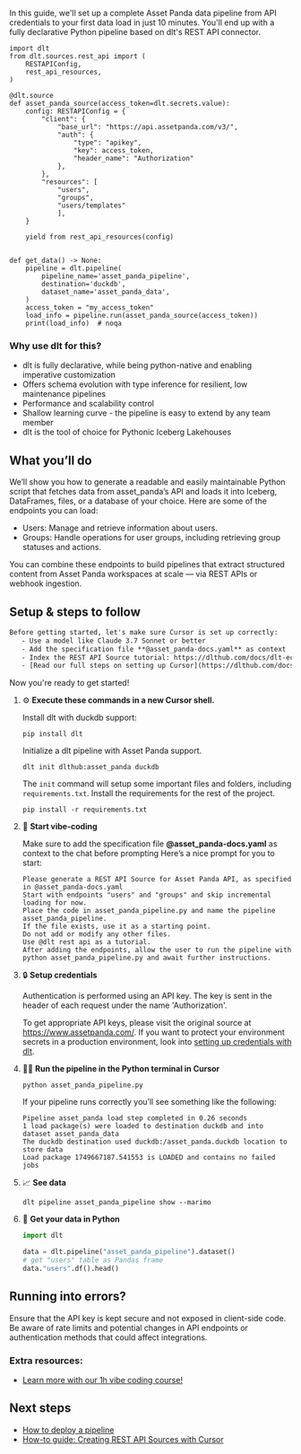 In this guide, we'll set up a complete Asset Panda data pipeline from API credentials to your first data load in just 10 minutes. You'll end up with a fully declarative Python pipeline based on dlt's REST API connector.

```python-outcome
import dlt
from dlt.sources.rest_api import (
    RESTAPIConfig,
    rest_api_resources,
)

@dlt.source
def asset_panda_source(access_token=dlt.secrets.value):
    config: RESTAPIConfig = {
        "client": {
            "base_url": "https://api.assetpanda.com/v3/",
            "auth": {
                "type": "apikey",
                "key": access_token,
                "header_name": "Authorization"
            },
        },
        "resources": [
            "users",
            "groups",
            "users/templates"
            ],
    }

    yield from rest_api_resources(config)


def get_data() -> None:
    pipeline = dlt.pipeline(
        pipeline_name='asset_panda_pipeline',
        destination='duckdb',
        dataset_name='asset_panda_data', 
    )
    access_token = "my_access_token"
    load_info = pipeline.run(asset_panda_source(access_token))
    print(load_info)  # noqa
```

### Why use dlt for this?

- dlt is fully declarative, while being python-native and enabling imperative customization
- Offers schema evolution with type inference for resilient, low maintenance pipelines
- Performance and scalability control
- Shallow learning curve - the pipeline is easy to extend by any team member
- dlt is the tool of choice for Pythonic Iceberg Lakehouses

## What you’ll do

We’ll show you how to generate a readable and easily maintainable Python script that fetches data from asset_panda’s API and loads it into Iceberg, DataFrames, files, or a database of your choice. Here are some of the endpoints you can load:

- Users: Manage and retrieve information about users.
- Groups: Handle operations for user groups, including retrieving group statuses and actions.

You can combine these endpoints to build pipelines that extract structured content from Asset Panda workspaces at scale — via REST APIs or webhook ingestion.

## Setup & steps to follow

```default
Before getting started, let's make sure Cursor is set up correctly:
   - Use a model like Claude 3.7 Sonnet or better
   - Add the specification file **@asset_panda-docs.yaml** as context
   - Index the REST API Source tutorial: https://dlthub.com/docs/dlt-ecosystem/verified-sources/rest_api/ and add it to context as **@dlt rest api**
   - [Read our full steps on setting up Cursor](https://dlthub.com/docs/dlt-ecosystem/llm-tooling/cursor-restapi#23-configuring-cursor-with-documentation)
```

Now you're ready to get started! 

1. ⚙️ **Execute these commands in a new Cursor shell.**
    
    Install dlt with duckdb support:
    ```shell
    pip install dlt
    ```

    Initialize a dlt pipeline with Asset Panda support.
    ```shell
    dlt init dlthub:asset_panda duckdb
    ```

    The `init` command will setup some important files and folders, including `requirements.txt`. Install the requirements for the rest of the project.
    ```shell
    pip install -r requirements.txt
    ```
    
2. 🤠 **Start vibe-coding**
    
    Make sure to add the specification file **@asset_panda-docs.yaml** as context to the chat before prompting
    Here’s a nice prompt for you to start: 
    
    ```prompt
    Please generate a REST API Source for Asset Panda API, as specified in @asset_panda-docs.yaml 
    Start with endpoints "users" and "groups" and skip incremental loading for now. 
    Place the code in asset_panda_pipeline.py and name the pipeline asset_panda_pipeline. 
    If the file exists, use it as a starting point. 
    Do not add or modify any other files. 
    Use @dlt rest api as a tutorial. 
    After adding the endpoints, allow the user to run the pipeline with python asset_panda_pipeline.py and await further instructions.
    ```

    
3. 🔒 **Setup credentials** 
    
    Authentication is performed using an API key. The key is sent in the header of each request under the name 'Authorization'.
    
    To get appropriate API keys, please visit the original source at https://www.assetpanda.com/.
    If you want to protect your environment secrets in a production environment, look into [setting up credentials with dlt](https://dlthub.com/docs/walkthroughs/add_credentials).
    
4. 🏃‍♀️ **Run the pipeline in the Python terminal in Cursor**
    
    ```shell
    python asset_panda_pipeline.py
    ```
    
    If your pipeline runs correctly you’ll see something like the following:
    
    ```shell
    Pipeline asset_panda load step completed in 0.26 seconds
    1 load package(s) were loaded to destination duckdb and into dataset asset_panda_data
    The duckdb destination used duckdb:/asset_panda.duckdb location to store data
    Load package 1749667187.541553 is LOADED and contains no failed jobs
    ```
    
5. 📈 **See data**
    
    ```shell
    dlt pipeline asset_panda_pipeline show --marimo
    ```
    
6. 🐍 **Get your data in Python**
    
    ```python
    import dlt

   data = dlt.pipeline("asset_panda_pipeline").dataset()
   # get "users" table as Pandas frame
   data."users".df().head()
    ```

## Running into errors?

Ensure that the API key is kept secure and not exposed in client-side code. Be aware of rate limits and potential changes in API endpoints or authentication methods that could affect integrations.

### Extra resources:

- [Learn more with our 1h vibe coding course!](https://www.youtube.com/watch?v=GGid70rnJuM)

## Next steps

- [How to deploy a pipeline](https://dlthub.com/docs/walkthroughs/deploy-a-pipeline)
- [How-to guide: Creating REST API Sources with Cursor](https://dlthub.com/docs/dlt-ecosystem/llm-tooling/cursor-restapi)